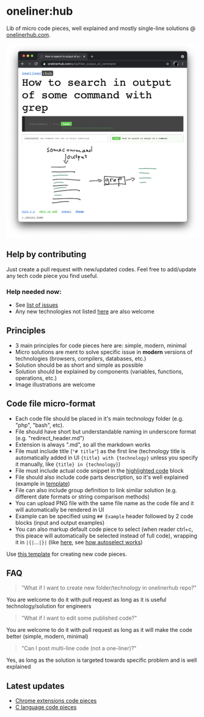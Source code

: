 # oneliner:hub
Lib of micro code pieces, well explained and mostly single-line solutions @ [onelinerhub.com](https://onelinerhub.com/).

![oneliner:hub example](/example.png)

## Help by contributing
Just create a pull request with new/updated codes.
Feel free to add/update any tech code piece you find useful.

### Help needed now:
- See [list of issues](https://github.com/nonunicorn/onelinerhub/issues)
- Any new technologies not listed [here](https://onelinerhub.com/) are also welcome

## Principles
- 3 main principles for code pieces here are: simple, modern, minimal
- Micro solutions are ment to solve specific issue in **modern** versions of technologies (browsers, compilers, databases, etc.)
- Solution should be as short and simple as possible
- Solution should be explained by components (variables, functions, operations, etc.)
- Image illustrations are welcome

## Code file micro-format
- Each code file should be placed in it's main technology folder (e.g. "php", "bash", etc).
- File should have short but understandable naming in underscore format (e.g. "redirect_header.md")
- Extension is always ".md", so all the markdown works
- File must include title (```"# title"```) as the first line (technology title is automatically added in UI ```{title} with {technology}``` unless you specify it manually, like ```{title} in {technology}```)
- File must include actual code snippet in the [highlighted code](https://guides.github.com/features/mastering-markdown/) block
- File should also include code parts description, so it's well explained (example in [template](/template.md))
- File can also include group definition to link similar solution (e.g. different date formats or string comparison methods)
- You can upload PNG file with the same file name as the code file and it will automatically be rendered in UI
- Example can be specified using ```## Example``` header followed by 2 code blocks (input and output examples)
- You can also markup default code piece to select (when reader ctrl+c, this pieace will automatically be selected instead of full code), wrapping it in ```|{|```...```|}|``` (like [here](https://github.com/nonunicorn/onelinerhub/blob/main/chart.js/disable_animation.md), see [how autoselect works](https://onelinerhub.com/chart.js/set_start_zero))

Use [this template](/template.md) for creating new code pieces.

## FAQ
> "What if I want to create new folder/technology in onelinerhub repo?"

You are welcome to do it with pull request as long as it is useful technology/solution for engineers

> "What if I want to edit some published code?"

You are welcome to do it with pull request as long as it will make the code better (simple, modern, minimal)

> "Can I post multi-line code (not a one-liner)?"

Yes, as long as the solution is targeted towards specific problem and is well explained


## Latest updates
- [Chrome extensions code pieces](https://onelinerhub.com/?q=chrome-extension/)
- [C language code pieces](https://onelinerhub.com/?q=c/)
